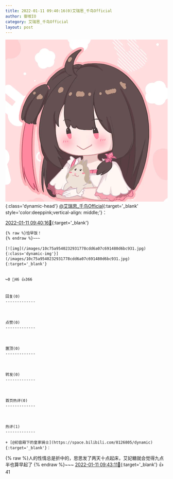 ```yaml
---
title: 2022-01-11 09:40:16(0)艾瑞思_千鸟Official
author: 御坂IO
category: 艾瑞思_千鸟Official
layout: post
---
```


![img](/images/7e08840c56f251de28bdf766b647bd5fe9a5d50a.jpg){:class='dynamic-head'}
[@艾瑞思_千鸟Official](https://space.bilibili.com/1090010845/dynamic){:target='_blank' style='color:deeppink;vertical-align: middle;'}：

[2022-01-11 09:40:16🔗](https://t.bilibili.com/614295497178912676){:target='_blank'}

~~~
{% raw %}恰早饭！
{% endraw %}~~~

[![img](/images/10c75a9540232931778cdd6a07c691480d6bc931.jpg){:class='dynamic-img'}](/images/10c75a9540232931778cdd6a07c691480d6bc931.jpg){:target='_blank'}


↪️0 💬46 👍366


回复(0)
-------------



点赞(0)
-------------



置顶(0)
-------------



转发(0)
-------------



首页热评(0)
-------------



热评(1)
-------------

+ [@初音殿下的皇家骑士](https://space.bilibili.com/8126805/dynamic){:target='_blank'}：
~~~
{% raw %}人的性情总是折中的，思思发了两天十点起床，艾妃糖就会觉得九点半也算早起了
{% endraw %}~~~
[2022-01-11 09:43:11🔗](https://t.bilibili.com/614295497178912676#reply98148942560){:target='_blank'} 👍41


